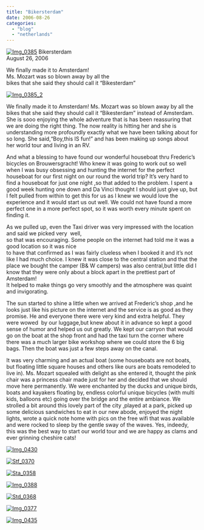 ```yaml
---
title: "Bikersterdam"
date: 2006-08-26
categories: 
  - "blog"
  - "netherlands"
---
```


 [![Img_0385](http://soultravelers3new.local/images/2008/05/07/img_0385.png "Img_0385")](https://pub-ac94b3f306b24c0dba4238943c97f2e1.r2.dev/photos/uncategorized/2008/05/07/img_0385.png) Bikersterdam  
August 26, 2006

We finally made it to Amsterdam!  
Ms. Mozart was so blown away by all the  
bikes that she said they should call it “Bikesterdam”

<!--more-->

[![Img_0385_2](http://soultravelers3new.local/images/2008/05/07/img_0385_2.png "Img_0385_2")](https://pub-ac94b3f306b24c0dba4238943c97f2e1.r2.dev/photos/uncategorized/2008/05/07/img_0385_2.png)

We finally made it to Amsterdam! Ms. Mozart was so blown away by all the bikes that she said they should call it “Bikesterdam” instead of Amsterdam. She is sooo enjoying the whole adventure that is has been reassuring that we are doing the right thing. The now reality is hitting her and she is understanding more profoundly exactly what we have been talking about for so long. She said,“Boy,this IS fun!” and has been making up songs about her world tour and living in an RV.

And what a blessing to have found our wonderful houseboat thru Frederic’s bicycles on Brouwersgracht! Who knew it was going to work out so well when I was busy obsessing and hunting the internet for the perfect houseboat for our first night on our round the world trip? It’s very hard to find a houseboat for just one night ,so that added to the problem. I spent a good week hunting one down and Da Vinci thought I should just give up, but I felt pulled from within to get this for us as I knew we would love the experience and it would start us out well. We could not have found a more perfect one in a more perfect spot, so it was worth every minute spent on finding it.

As we pulled up, even the Taxi driver was very impressed with the location and said we picked very  well,  
so that was encouraging. Some people on the internet had told me it was a good location so it was nice  
to have that confirmed as I was fairly clueless when I booked it and it’s not like I had much choice. I knew it was close to the central station and that the place we bought the camper (B& W campers) was also central,but little did I know that they were only about a block apart in the prettiest part of Amsterdam!  
It helped to make things go very smoothly and the atmosphere was quaint and invigorating.

The sun started to shine a little when we arrived at Frederic’s shop ,and he  looks just like his picture on the internet and the service is as good as they promise. He and everyone there were very kind and extra helpful. They were wowed  by our luggage,but knew about it in advance so kept a good sense of humor and helped us out greatly. We kept our carryon that would go on the boat at the shop front and had the taxi turn the corner where there was a much larger bike workshop where we could store the 6 big bags. Then the boat was just a few steps away on the canal.

It was very charming and an actual boat (some houseboats are not boats, but floating little square houses and others like ours are boats remodeled to live in). Ms. Mozart squealed with delight as she entered it, thought the pink chair was a princess chair made just for her and decided that we should move here permanently. We were enchanted by the ducks and unique birds, boats and kayakers floating by, endless colorful unique bicycles (with multi kids, balloons etc) going over the bridge and the entire ambiance. We strolled a bit around this lovely part of the city ,played at a park, picked up some delicious sandwiches to eat in our new abode, enjoyed the night lights, wrote a quick note home with pics on the free wifi that was available and were rocked to sleep by the gentle sway of the waves. Yes, indeedy, this was the best way to start our world tour and we are happy as clams and ever grinning cheshire cats!

[![Img_0430](http://soultravelers3new.local/images/2008/05/07/img_0430.png "Img_0430")](https://pub-ac94b3f306b24c0dba4238943c97f2e1.r2.dev/photos/uncategorized/2008/05/07/img_0430.png)

[![Stf_0370](http://soultravelers3new.local/images/2008/05/07/stf_0370.png "Stf_0370")](https://pub-ac94b3f306b24c0dba4238943c97f2e1.r2.dev/photos/uncategorized/2008/05/07/stf_0370.png)

[![Sta_0358](http://soultravelers3new.local/images/2008/05/07/sta_0358.png "Sta_0358")](https://pub-ac94b3f306b24c0dba4238943c97f2e1.r2.dev/photos/uncategorized/2008/05/07/sta_0358.png)

[![Img_0388](http://soultravelers3new.local/images/2008/05/07/img_0388.png "Img_0388")](https://pub-ac94b3f306b24c0dba4238943c97f2e1.r2.dev/photos/uncategorized/2008/05/07/img_0388.png)

[![Std_0368](http://soultravelers3new.local/images/2008/05/07/std_0368.png "Std_0368")](https://pub-ac94b3f306b24c0dba4238943c97f2e1.r2.dev/photos/uncategorized/2008/05/07/std_0368.png)

[![Img_0377](http://soultravelers3new.local/images/2008/05/07/img_0377.png "Img_0377")](https://pub-ac94b3f306b24c0dba4238943c97f2e1.r2.dev/photos/uncategorized/2008/05/07/img_0377.png)

[![Img_0435](http://soultravelers3new.local/images/2008/05/07/img_0435.png "Img_0435")](https://pub-ac94b3f306b24c0dba4238943c97f2e1.r2.dev/photos/uncategorized/2008/05/07/img_0435.png)
